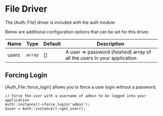 # File Driver

The [Auth::File] driver is included with the auth module.

Below are additional configuration options that can be set for this driver.

| Name  | Type    | Default | Description                                                              |
|-------|---------|---------|--------------------------------------------------------------------------|
| users | `array` | []      | A user => password (_hashed_) array of all the users in your application |

## Forcing Login

[Auth_File::force_login] allows you to force a user login without a password.

~~~
// Force the user with a username of admin to be logged into your application
Auth::instance()->force_login('admin');
$user = Auth::instance()->get_user();
~~~
